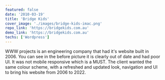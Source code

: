 ```yaml
---
featured: false
date: '2010-03-19'
title: 'Bridge Kids'
cover_image: './images/bridge-kids-imac.png'
repo_link: 'https://bridgekids.com.au'
demo_link: 'https://bridgekids.com.au'
techs: ['Wordpress']
---
```


WWW projects is an engineering company that had it's website built in 2006. You can see in the before picture it is clearly out of date and had poor UI. It was not mobile responsive which is a MUST. The client wanted the same colour scheme, with a refreshed and updated look, navigation and UI to bring his website from 2006 to 2022.
